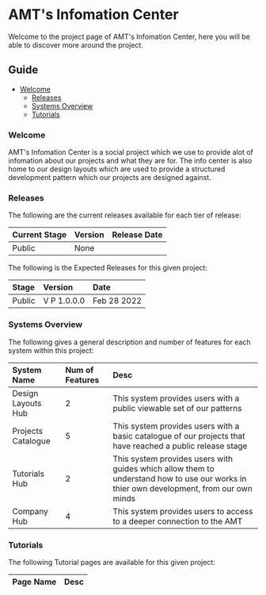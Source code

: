 [Page Current]:https://github.com/Ancient-Majik-Tech/AMT-Info-Center/blob/main/Projects/Social/Info%20Center/AMT%20Info%20Center.md

[Sec Welcome]:https://github.com/Ancient-Majik-Tech/AMT-Info-Center/blob/main/Projects/Social/Info%20Center/AMT%20Info%20Center.md#welcome
[Sec Releases]:https://github.com/Ancient-Majik-Tech/AMT-Info-Center/blob/main/Projects/Social/Info%20Center/AMT%20Info%20Center.md#releases
[Sec SysOverview]:https://github.com/Ancient-Majik-Tech/AMT-Info-Center/blob/main/Projects/Social/Info%20Center/AMT%20Info%20Center.md#systems-overview
[Sec Tutorials]:https://github.com/Ancient-Majik-Tech/AMT-Info-Center/blob/main/Projects/Social/Info%20Center/AMT%20Info%20Center.md#

# AMT's Infomation Center

Welcome to the project page of AMT's Infomation Center, here you will be able to discover more around the project.

## Guide

- [Welcome][Sec Welcome]
	- [Releases][Sec Releases]
	- [Systems Overview][Sec SysOverview]
	- [Tutorials][Sec Tutorials]

### Welcome

AMT's Infomation Center is a social project which we use to provide alot of infomation about our projects and what they are for. The info center is also home to our design layouts which are used to provide a structured development pattern which our projects are designed against.

### Releases

The following are the current releases available for each tier of release:

|Current Stage|Version|Release Date|
|:---|:---|:---|
|Public|None||


The following is the Expected Releases for this given project:

|Stage|Version|Date|
|:---|:---|:---|
|Public|V P 1.0.0.0|Feb 28 2022|

### Systems Overview

The following gives a general description and number of features for each system within this project:

|System Name|Num of Features|Desc|
|:---|:---|:---|
|Design Layouts Hub|2|This system provides users with a public viewable set of our patterns|
|Projects Catalogue|5|This system provides users with a basic catalogue of our projects that have reached a public release stage|
|Tutorials Hub|2|This system provides users with guides which allow them to understand how to use our works in thier own development, from our own minds|
|Company Hub|4|This system provides users to access to a deeper connection to the AMT|

### Tutorials

The following Tutorial pages are available for this given project:

|Page Name|Desc|
|:---|:---|
